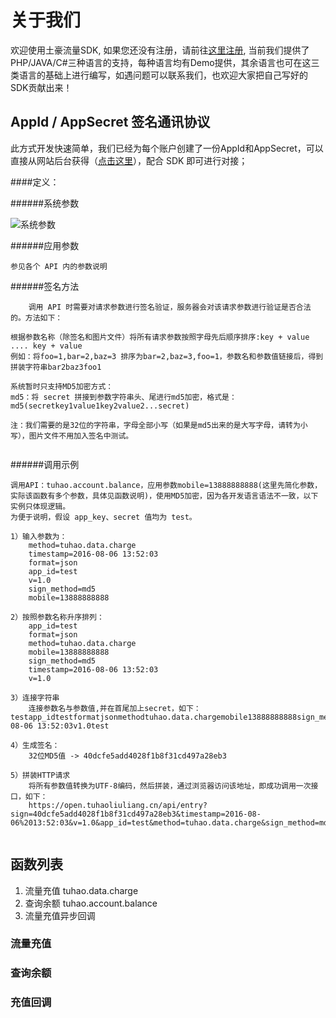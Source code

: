 # 关于我们
欢迎使用土豪流量SDK, 如果您还没有注册，请前往[这里注册](https://open.tuhaoliuliang.cn/register), 当前我们提供了PHP/JAVA/C#三种语言的支持，每种语言均有Demo提供，其余语言也可在这三类语言的基础上进行编写，如遇问题可以联系我们，也欢迎大家把自己写好的SDK贡献出来！


## AppId / AppSecret 签名通讯协议
此方式开发快速简单，我们已经为每个账户创建了一份AppId和AppSecret，可以直接从网站后台获得（[点击这里](https://open.tuhaoliuliang.cn/shop/company/developer)），配合 SDK 即可进行对接；

####定义：

######系统参数

![系统参数](https://img.alicdn.com/imgextra/i3/20248220/TB2ZMy2XKTyQeBjSspaXXcjjFXa-20248220.png)


######应用参数
	
	参见各个 API 内的参数说明
	
######签名方法
	
```
	调用 API 时需要对请求参数进行签名验证，服务器会对该请求参数进行验证是否合法的。方法如下：

根据参数名称（除签名和图片文件）将所有请求参数按照字母先后顺序排序:key + value .... key + value
例如：将foo=1,bar=2,baz=3 排序为bar=2,baz=3,foo=1，参数名和参数值链接后，得到拼装字符串bar2baz3foo1

系统暂时只支持MD5加密方式：
md5：将 secret 拼接到参数字符串头、尾进行md5加密，格式是：md5(secretkey1value1key2value2...secret)

注：我们需要的是32位的字符串，字母全部小写（如果是md5出来的是大写字母，请转为小写），图片文件不用加入签名中测试。
	
```


######调用示例
	
```
调用API：tuhao.account.balance，应用参数mobile=13888888888(这里先简化参数，实际该函数有多个参数，具体见函数说明)，使用MD5加密，因为各开发语言语法不一致，以下实例只体现逻辑。
为便于说明，假设 app_key、secret 值均为 test。

1）输入参数为：
    method=tuhao.data.charge
    timestamp=2016-08-06 13:52:03
    format=json
    app_id=test
    v=1.0
    sign_method=md5
    mobile=13888888888

2）按照参数名称升序排列：
    app_id=test
    format=json
    method=tuhao.data.charge
    mobile=13888888888
    sign_method=md5
    timestamp=2016-08-06 13:52:03
    v=1.0

3）连接字符串
    连接参数名与参数值,并在首尾加上secret，如下：
testapp_idtestformatjsonmethodtuhao.data.chargemobile13888888888sign_methodmd5timestamp2016-08-06 13:52:03v1.0test

4）生成签名：
    32位MD5值 -> 40dcfe5add4028f1b8f31cd497a28eb3

5）拼装HTTP请求
    将所有参数值转换为UTF-8编码，然后拼装，通过浏览器访问该地址，即成功调用一次接口，如下：
    https://open.tuhaoliuliang.cn/api/entry?sign=40dcfe5add4028f1b8f31cd497a28eb3&timestamp=2016-08-06%2013:52:03&v=1.0&app_id=test&method=tuhao.data.charge&sign_method=md5&format=json&mobile=13888888888
	
```







## 函数列表
1. 流量充值 tuhao.data.charge
2. 查询余额 tuhao.account.balance
3. 流量充值异步回调  


### 流量充值


### 查询余额

### 充值回调

